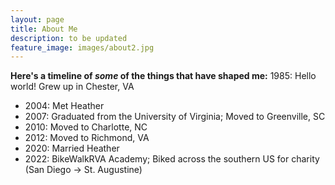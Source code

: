 ```yaml
---
layout: page
title: About Me
description: to be updated
feature_image: images/about2.jpg
---
```


**Here's a timeline of _some_ of the things that have shaped me:**
<i class="fa fa-duotone fa-baby"></i> 1985: Hello world! Grew up in Chester, VA
* 2004: Met Heather
* 2007: Graduated from the University of Virginia; Moved to Greenville, SC
* 2010: Moved to Charlotte, NC
* 2012: Moved to Richmond, VA
* 2020: Married Heather
* 2022: BikeWalkRVA Academy; Biked across the southern US for charity (San Diego -> St. Augustine)
